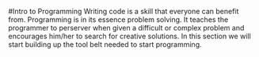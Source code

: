 #Intro to Programming
Writing code is a skill that everyone can benefit from. Programming is in its essence problem solving. It teaches the programmer to perserver when given a difficult or complex problem and encourages him/her to search for creative solutions. In this section we will start building up the tool belt needed to start programming. 
